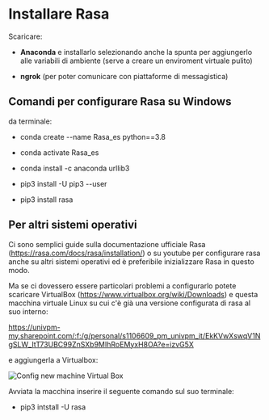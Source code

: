 # Installare Rasa

Scaricare:

- **Anaconda** e installarlo selezionando anche la spunta per aggiungerlo alle variabili di ambiente (serve a creare un enviroment virtuale pulito)

- **ngrok** (per poter comunicare con piattaforme di messagistica)

## Comandi per configurare Rasa su Windows

da terminale:

- conda create --name Rasa_es python==3.8

- conda activate Rasa_es

- conda install -c anaconda urllib3

- pip3 install -U pip3 --user

- pip3 install rasa


## Per altri sistemi operativi

Ci sono semplici guide sulla documentazione ufficiale Rasa (https://rasa.com/docs/rasa/installation/) o su youtube per configurare rasa anche su altri sistemi operativi ed è preferibile inizializzare Rasa in questo modo. 

Ma se ci dovessero essere particolari problemi a configurarlo potete scaricare VirtualBox (https://www.virtualbox.org/wiki/Downloads) e questa macchina virtuale Linux su cui c'è già una versione configurata di rasa al suo interno:

https://univpm-my.sharepoint.com/:f:/g/personal/s1106609_pm_univpm_it/EkKVwXswqV1NgSLW_ItT73UBC99ZnSXb9MIhRoEMyxH8OA?e=izvG5X

e aggiungerla a Virtualbox:

![Config new machine Virtual Box](https://user-images.githubusercontent.com/48383441/145264177-71c77bf0-f030-467b-8970-396699994e6e.PNG)


Avviata la macchina inserire il seguente comando sul suo terminale:

- pip3 intstall -U rasa


